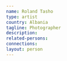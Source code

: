 ```yaml
---
name: Roland Tasho
type: artist
country: Albania
tagline: Photographer
description:
related-persons:
connections:
layout: person
---
```

